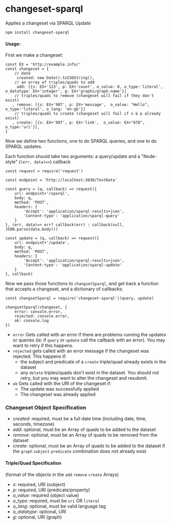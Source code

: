 # changeset-sparql
Applies a changeset via SPARQL Update

```
npm install changeset-sparql
```

#### Usage: 


First we make a changeset:

```
const EX = 'http://example.info/'
const changeset = {
    // date 
     created: new Date().toISOString(),
    // an array of triples/quads to add
     add: [{s: EX+'123', p: EX+'count', o_value: 0, o_type:'literal', o_datatype: EX+'integer', g: EX+'graphs/graph-name'}]
    // triples/quads to remove (changeset will fail if they don't exist)
   , remove: [{s: EX+'987', p: EX+'message',  o_value: "Hello", o_type:'literal', o_lang: 'en-gb'}]
    // triples/quads to create (changeset will fail if s & p already exist)
   , create: [{s: EX+'987', p: EX+'link',  o_value: EX+"678", o_type:'uri'}],
}
```

Now we define two functions, one to do SPARQL queries, and one to do SPARQL updates. 

Each function should take two arguments: a query/update and a "Node-style" (`(err, data)=>`) callback

```
const request = require('request')

const endpoint = 'http://localhost:3030/TestData'

const query = (q, callback) => request({
    url: endpoint+'/sparql',
    body: q,
    method: 'POST',
    headers: {
        'Accept': 'application/sparql-results+json',
        'Content-type': 'application/sparql-query'
    }
}, (err, data)=> err? callback(err) : callback(null, JSON.parse(data.body)))

const update = (q, callback) => request({
    url: endpoint+'/update',
    body: q,
    method: 'POST',
    headers: {
        'Accept': 'application/sparql-results+json',
        'Content-type': 'application/sparql-update'
    }
}, callback)

```

Now we pass those functions to `changsetSparql`, and get back a function that accepts a changeset, and a dictionary of callbacks:

```
const changsetSparql = require('changeset-sparql')(query, update)
```

```
changsetSparql(changeset, {
    error: console.error,
    rejected: console.error,
    ok: console.log
})

```
- `error` Gets called with an error if there are problems running the updates or queries (ie: if `query` or `update` call the callback with an error). You may want to retry if this happens.
- `rejected` gets called with an error message if the changeset was rejected. This happens if:
    - the subject and predicate of a `create` triple/quad already exists in the dataset
    - any `delete` triples/quads don't exist in the dataset.
    You should not retry, but you may want to alter the changeset and resubmit.
- `ok` Gets called with the URI of the changeset if:
    - The update was successfully applied
    - The changeset was already applied
 
### Changeset Object Specification

- *created*: required, must be a full date time (including date, time, seconds, timezone)
- *add*: optional, must be an Array of quads to be added to the dataset
- *remove*: optional, must be an Array of quads to be removed from the dataset
- *create*: optional, must be an Array of quads to be added to the dataset if the `graph` `subject` `predicate` combination does not already exist

#### Triple/Quad Specification

(format of the objects in the `add` `remove` `create` Arrays)

- *s*: required, URI (subject)
- *p*: required, URI (predicate/property)
- *o_value*: required (object value)
- *o_type*: required, must be `uri` OR `literal`
- *o_lang*: optional, must be valid language tag
- *o_datatype*: optional, URI
- *g*: optional, URI (graph)
 
